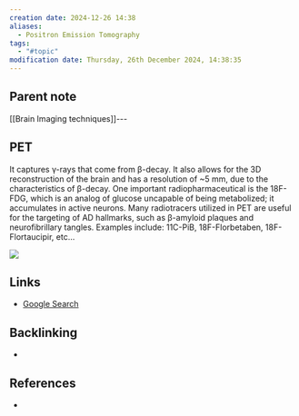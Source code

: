```yaml
---
creation date: 2024-12-26 14:38
aliases:
  - Positron Emission Tomography
tags:
  - "#topic"
modification date: Thursday, 26th December 2024, 14:38:35
---
```


## Parent note
[[Brain Imaging techniques]]---
## PET
It captures γ-rays that come from β-decay. It also allows for the 3D reconstruction of the brain and has a resolution of ~5 mm, due to the characteristics of β-decay. One important radiopharmaceutical is the 18F-FDG, which is an analog of glucose uncapable of being metabolized; it accumulates in active neurons. Many radiotracers utilized in PET are useful for the targeting of AD hallmarks, such as β-amyloid plaques and neurofibrillary tangles. Examples include: 11C-PiB, 18F-Florbetaben, 18F-Flortaucipir, etc…

![](<2 - Source Material/Masters/attachments/Attachment 16.png>)

## Links
- [Google Search](https://www.google.com/search?q=PET)

## Backlinking
+ 
## References
+ 